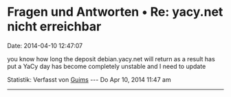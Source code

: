 Fragen und Antworten • Re: yacy.net nicht erreichbar
====================================================

Date: 2014-04-10 12:47:07

you know how long the deposit debian.yacy.net will return as a result
has put a YaCy day has become completely unstable and I need to update

Statistik: Verfasst von
[Guims](http://forum.yacy-websuche.de/memberlist.php?mode=viewprofile&u=8995)
--- Do Apr 10, 2014 11:47 am

------------------------------------------------------------------------
